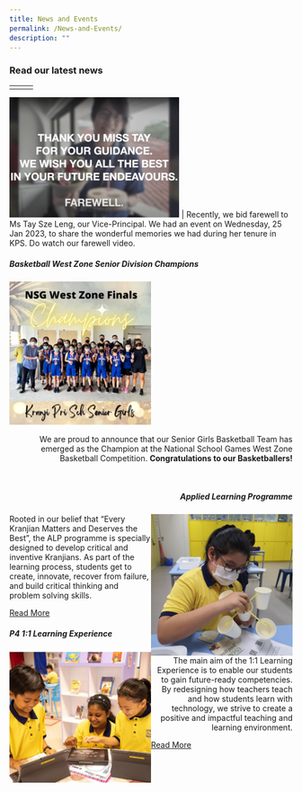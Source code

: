 ```yaml
---
title: News and Events
permalink: /News-and-Events/
description: ""
---
```

### **Read our latest news**
| | | |  
|:-:|:-:|:-:|
|<a href="https://drive.google.com/file/d/1mk3H0l7QidR7BshTEeNzmLLeeyjAuIxw/view?usp=share_link">
<img style="width:60%" src="/images/MsTayFarewell.png">	
</a>|
Recently, we bid farewell to Ms Tay Sze Leng, our Vice-Principal. We had an event on Wednesday, 25 Jan 2023, to share the wonderful memories we had during her tenure in KPS.
Do watch our farewell video.

##### Basketball West Zone Senior Division Champions

<img style="width:50%" src= "/images/News%20and%20Events/N3.jpg">

<p style="text-align:right" >We are proud to announce that our Senior Girls Basketball Team has emerged as the Champion at the National School Games West Zone Basketball Competition. <b>Congratulations to our Basketballers!</b></p>
<br>
<h5 style="text-align:right"> Applied Learning Programme </h5>
<img style="width:50%" align="right" src="/images/News%20and%20Events/N4.jpg" alt="ALP" style="text-align:right">

<p style="text-align:left"> Rooted in our belief that “Every Kranjian Matters and Deserves the Best”, the ALP programme is specially designed to develop critical and inventive Kranjians. As part of the learning process, students get to create, innovate, recover from failure, and build critical thinking and problem solving skills. </p><a href="/our-curriculum/Signature-Programmes/Applied-Learning-Programme-ALP/"> Read More </a>

<h5 style="text-align:left"> P4 1:1 Learning Experience </h5>
<img style="width:50%" align="left" src="/images/News%20and%20Events/N5.jpg">

<p style="text-align:right">The main aim of the 1:1 Learning Experience is to enable our students to gain future-ready competencies. By redesigning how teachers teach and how students learn with technology, we strive to create a positive and impactful teaching and learning environment.</p> 

<a href="/our-curriculum/Signature-Programmes/1-1-Learning-Experience/"> Read More </a>
	
</article>